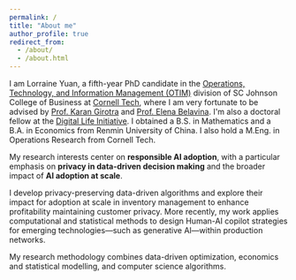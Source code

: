 ```yaml
---
permalink: /
title: "About me"
author_profile: true
redirect_from: 
  - /about/
  - /about.html
---
```


I am Lorraine Yuan, a fifth-year PhD candidate in the [Operations, Technology, and Information Management (OTIM)](https://www.johnson.cornell.edu/programs/phd-program/operations-technology-information-management/) division of SC Johnson College of Business at [Cornell Tech](https://tech.cornell.edu), where I am very fortunate to be advised by [Prof. Karan Girotra](https://tech.cornell.edu/people/karan-girotra/) and [Prof. Elena Belavina](https://sha.cornell.edu/faculty-research/faculty/eb733/). I'm also a doctoral fellow at the [Digital Life Initiative](https://www.dli.tech.cornell.edu). I obtained a B.S. in Mathematics and a B.A. in Economics from Renmin University of China. I also hold a M.Eng. in Operations Research from Cornell Tech.

My research interests center on **responsible AI adoption**, with a particular emphasis on **privacy in data-driven decision making** and the broader impact of **AI adoption at scale**. 

I develop privacy-preserving data-driven algorithms and explore their impact for adoption at scale in inventory management to enhance profitability maintaining customer privacy. More recently, my work applies computational and statistical methods to design Human-AI copilot strategies for emerging technologies—such as generative AI—within production networks. 

My research methodology combines data-driven optimization, economics and statistical modelling, and computer science algorithms.
